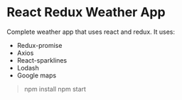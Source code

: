 # React Redux Weather App

Complete weather app that uses react and redux. It uses:
* Redux-promise
* Axios
* React-sparklines
* Lodash
* Google maps

> npm install
> npm start
